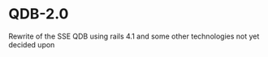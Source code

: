 QDB-2.0
=======

Rewrite of the SSE QDB using rails 4.1 and some other technologies not yet decided upon
